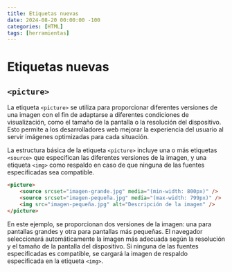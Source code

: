 ```yaml
---
title: Etiquetas nuevas
date: 2024-08-20 00:00:00 -100
categories: [HTML]
tags: [herramientas]
---
```


# Etiquetas nuevas

## `<picture>`

La etiqueta `<picture>` se utiliza para proporcionar diferentes versiones de una imagen con el fin de adaptarse a diferentes condiciones de visualización, como el tamaño de la pantalla o la resolución del dispositivo. Esto permite a los desarrolladores web mejorar la experiencia del usuario al servir imágenes optimizadas para cada situación.

La estructura básica de la etiqueta `<picture>` incluye una o más etiquetas `<source>` que especifican las diferentes versiones de la imagen, y una etiqueta `<img>` como respaldo en caso de que ninguna de las fuentes especificadas sea compatible.

```html
<picture>
    <source srcset="imagen-grande.jpg" media="(min-width: 800px)" />
    <source srcset="imagen-pequeña.jpg" media="(max-width: 799px)" />
    <img src="imagen-pequeña.jpg" alt="Descripción de la imagen" />
</picture>
```

En este ejemplo, se proporcionan dos versiones de la imagen: una para pantallas grandes y otra para pantallas más pequeñas. El navegador seleccionará automáticamente la imagen más adecuada según la resolución y el tamaño de la pantalla del dispositivo. Si ninguna de las fuentes especificadas es compatible, se cargará la imagen de respaldo especificada en la etiqueta `<img>`.
